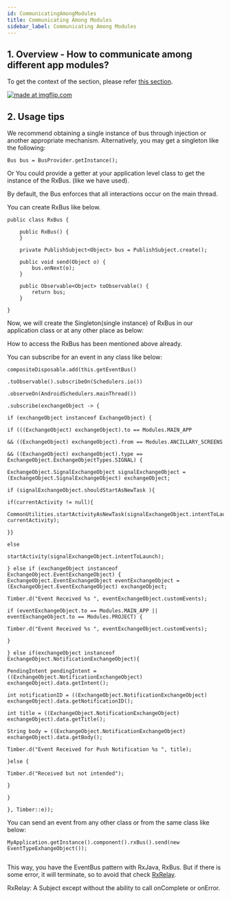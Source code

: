 ```yaml
---
id: CommunicatingAmongModules
title: Communicating Among Modules
sidebar_label: Communicating Among Modules
---
```


## 1. Overview - How to communicate among different app modules?

To get the context of the section, please refer [this section](https://samagra-development.github.io/docs/docs/GettingStarted#event-configuring).


<a href="https://imgflip.com/gif/3wxi92"><img src="https://i.imgflip.com/3wxi92.gif" title="made at imgflip.com"/></a>


## 2. Usage tips
We recommend obtaining a single instance of bus through injection or another appropriate mechanism. Alternatively, you may get a singleton like the following:
```
Bus bus = BusProvider.getInstance();
```

Or You could provide a getter at your application level class to get the instance of the RxBus. (like we have used).


By default, the Bus enforces that all interactions occur on the main thread. 

You can create RxBus like below.

```
public class RxBus {

    public RxBus() {
    }

    private PublishSubject<Object> bus = PublishSubject.create();

    public void send(Object o) {
        bus.onNext(o);
    }

    public Observable<Object> toObservable() {
        return bus;
    }

}
```

Now, we will create the Singleton(single instance) of RxBus in our application class or at any other place as below:

How to access the RxBus has been mentioned above already.


You can subscribe for an event in any class like below:

```
compositeDisposable.add(this.getEventBus()

.toObservable().subscribeOn(Schedulers.io())

.observeOn(AndroidSchedulers.mainThread())

.subscribe(exchangeObject -> {

if (exchangeObject instanceof ExchangeObject) {

if (((ExchangeObject) exchangeObject).to == Modules.MAIN_APP

&& ((ExchangeObject) exchangeObject).from == Modules.ANCILLARY_SCREENS

&& ((ExchangeObject) exchangeObject).type == ExchangeObject.ExchangeObjectTypes.SIGNAL) {

ExchangeObject.SignalExchangeObject signalExchangeObject = (ExchangeObject.SignalExchangeObject) exchangeObject;

if (signalExchangeObject.shouldStartAsNewTask ){

if(currentActivity != null){

CommonUtilities.startActivityAsNewTask(signalExchangeObject.intentToLaunch, currentActivity);

}}

else

startActivity(signalExchangeObject.intentToLaunch);

} else if (exchangeObject instanceof ExchangeObject.EventExchangeObject) {  ExchangeObject.EventExchangeObject eventExchangeObject = (ExchangeObject.EventExchangeObject) exchangeObject;

Timber.d("Event Received %s ", eventExchangeObject.customEvents);

if (eventExchangeObject.to == Modules.MAIN_APP || eventExchangeObject.to == Modules.PROJECT) {

Timber.d("Event Received %s ", eventExchangeObject.customEvents);

}

} else if(exchangeObject instanceof ExchangeObject.NotificationExchangeObject){

PendingIntent pendingIntent = ((ExchangeObject.NotificationExchangeObject) exchangeObject).data.getIntent();

int notificationID = ((ExchangeObject.NotificationExchangeObject) exchangeObject).data.getNotificationID();

int title = ((ExchangeObject.NotificationExchangeObject) exchangeObject).data.getTitle();

String body = ((ExchangeObject.NotificationExchangeObject) exchangeObject).data.getBody();

Timber.d("Event Received for Push Notification %s ", title);

}else {

Timber.d("Received but not intended");

}

}

}, Timber::e));

```


You can send an event from any other class or from the same class like below:

```
MyApplication.getInstance().component().rxBus().send(new EventTypeExhangeObject());
        
```

This way, you have the EventBus pattern with RxJava, RxBus. But if there is some error, it will terminate, so to avoid that check [RxRelay](https://github.com/JakeWharton/RxRelay).

RxRelay: A Subject except without the ability to call onComplete or onError.

